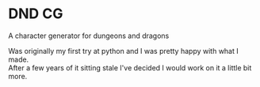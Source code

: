 # DND CG
A character generator for dungeons and dragons

Was originally my first try at python and I was pretty happy with what I made. 
\
After a few years of it sitting stale I've decided I would work on it a little bit more.